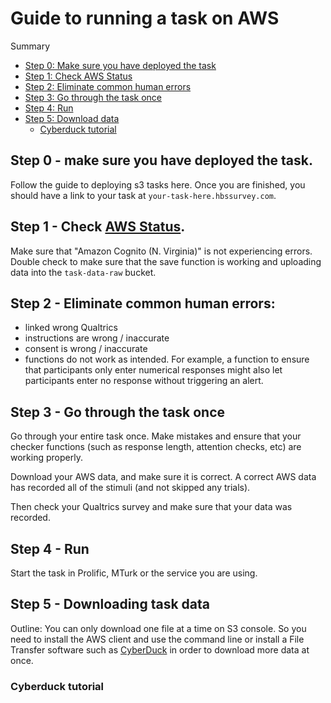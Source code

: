# Guide to running a task on AWS

Summary

<!-- toc -->

- [Step 0: Make sure you have deployed the task](#step-0---make-sure-you-have-deployed-the-task)
- [Step 1: Check AWS Status](#step-1---check-aws-status)
- [Step 2: Eliminate common human errors](#step-2---eliminate-common-human-errors)
- [Step 3: Go through the task once](#step-3---go-through-the-task-once)
- [Step 4: Run](#step-4---run)
- [Step 5: Download data](#step-5---downloading-task-data)
    * [Cyberduck tutorial](#cyberduck-tutorial)

<!-- tocstop -->


## Step 0 - make sure you have deployed the task.
Follow the guide to deploying s3 tasks here. Once you are finished, you should have a link to your task at `your-task-here.hbssurvey.com`. 

## Step 1 - Check [AWS Status](https://status.aws.amazon.com/).
Make sure that "Amazon Cognito (N. Virginia)" is not experiencing errors. Double check to make sure that the save function is working and uploading data into the `task-data-raw` bucket. 

## Step 2 - Eliminate common human errors:

  - linked wrong Qualtrics
  - instructions are wrong / inaccurate
  - consent is wrong / inaccurate
  - functions do not work as intended. For example, a function to ensure that participants only enter numerical responses might also let participants enter no response without triggering an alert.
  
## Step 3 - Go through the task once
Go through your entire task once. Make mistakes and ensure that your checker functions (such as response length, attention checks, etc) are working properly.

Download your AWS data, and make sure it is correct. A correct AWS data has recorded all of the stimuli (and not skipped any trials).

Then check your Qualtrics survey and make sure that your data was recorded.

## Step 4 - Run

Start the task in Prolific, MTurk or the service you are using.

## Step 5 - Downloading task data

Outline: You can only download one file at a time on S3 console. So you need to install the AWS client and use the command line or install a File Transfer software such as [CyberDuck](https://cyberduck.io/) in order to download more data at once.

### Cyberduck tutorial
